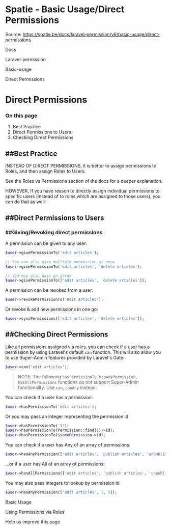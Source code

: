 # Spatie - Basic Usage/Direct Permissions

Source: https://spatie.be/docs/laravel-permission/v6/basic-usage/direct-permissions

Docs

Laravel-permission

Basic-usage

Direct Permissions

Direct Permissions
==================

### On this page

1. Best Practice
2. Direct Permissions to Users
3. Checking Direct Permissions

##Best Practice
---------------

INSTEAD OF DIRECT PERMISSIONS, it is better to assign permissions to Roles, and then assign Roles to Users.

See the Roles vs Permissions section of the docs for a deeper explanation.

HOWEVER, If you have reason to directly assign individual permissions to specific users (instead of to roles which are assigned to those users), you can do that as well:

##Direct Permissions to Users
-----------------------------

### ##Giving/Revoking direct permissions

A permission can be given to any user:

```php
$user->givePermissionTo('edit articles');

// You can also give multiple permission at once
$user->givePermissionTo('edit articles', 'delete articles');

// You may also pass an array
$user->givePermissionTo(['edit articles', 'delete articles']);
```
A permission can be revoked from a user:

```php
$user->revokePermissionTo('edit articles');
```
Or revoke & add new permissions in one go:

```php
$user->syncPermissions(['edit articles', 'delete articles']);
```
##Checking Direct Permissions
-----------------------------

Like all permissions assigned via roles, you can check if a user has a permission by using Laravel's default `can` function. This will also allow you to use Super-Admin features provided by Laravel's Gate:

```php
$user->can('edit articles');
```
> NOTE: The following `hasPermissionTo`, `hasAnyPermission`, `hasAllPermissions` functions do not support Super-Admin functionality. Use `can`, `canAny` instead.

You can check if a user has a permission:

```php
$user->hasPermissionTo('edit articles');
```
Or you may pass an integer representing the permission id

```php
$user->hasPermissionTo('1');
$user->hasPermissionTo(Permission::find(1)->id);
$user->hasPermissionTo($somePermission->id);
```
You can check if a user has Any of an array of permissions:

```php
$user->hasAnyPermission(['edit articles', 'publish articles', 'unpublish articles']);
```
...or if a user has All of an array of permissions:

```php
$user->hasAllPermissions(['edit articles', 'publish articles', 'unpublish articles']);
```
You may also pass integers to lookup by permission id

```php
$user->hasAnyPermission(['edit articles', 1, 5]);
```
Basic Usage

Using Permissions via Roles

Help us improve this page